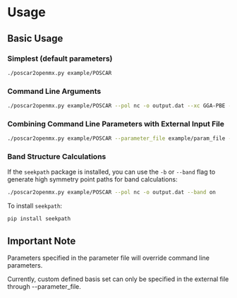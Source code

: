 # Usage

## Basic Usage

### Simplest (default parameters)
```bash
./poscar2openmx.py example/POSCAR
```

### Command Line Arguments
```bash
./poscar2openmx.py example/POSCAR --pol nc -o output.dat --xc GGA-PBE --element_order Fe O La Se
```

### Combining Command Line Parameters with External Input File
```bash
./poscar2openmx.py example/POSCAR --parameter_file example/param_file --element_order Fe O La S
```

### Band Structure Calculations
If the `seekpath` package is installed, you can use the `-b` or `--band` flag to generate high symmetry point paths for band calculations:

```bash
./poscar2openmx.py example/POSCAR --pol nc -o output.dat --band on
```

To install `seekpath`:
```bash
pip install seekpath
```

## Important Note

Parameters specified in the parameter file will override command line parameters.

Currently, custom defined basis set can only be specified in the external file through --parameter_file.
